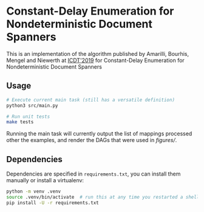 Constant-Delay Enumeration for Nondeterministic Document Spanners
=================================================================

This is an implementation of the algorithm published by Amarilli, Bourhis,
Mengel and Niewerth at [ICDT'2019](https://arxiv.org/abs/1807.09320) for
Constant-Delay Enumeration for Nondeterministic Document Spanners


Usage
-----

```bash
# Execute current main task (still has a versatile definition)
python3 src/main.py

# Run unit tests
make tests
```

Running the main task will currently output the list of mappings processed
other the examples, and render the DAGs that were used in *figures/*.


Dependencies
------------

Dependencies are specified in `requirements.txt`, you can install them manually
or install a virtualenv:

```bash
python -m venv .venv
source .venv/bin/activate  # run this at any time you restarted a shell
pip install -U -r requirements.txt
```

